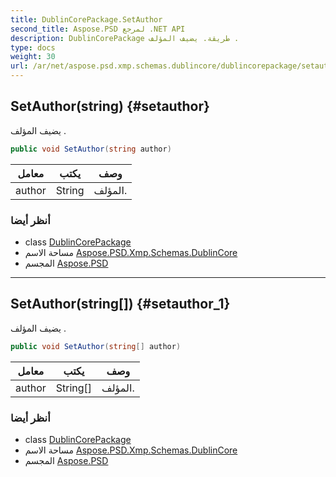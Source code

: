```yaml
---
title: DublinCorePackage.SetAuthor
second_title: Aspose.PSD لمرجع .NET API
description: DublinCorePackage طريقة. يضيف المؤلف .
type: docs
weight: 30
url: /ar/net/aspose.psd.xmp.schemas.dublincore/dublincorepackage/setauthor/
---
```

## SetAuthor(string) {#setauthor}

يضيف المؤلف .

```csharp
public void SetAuthor(string author)
```

| معامل | يكتب | وصف |
| --- | --- | --- |
| author | String | المؤلف. |

### أنظر أيضا

* class [DublinCorePackage](../)
* مساحة الاسم [Aspose.PSD.Xmp.Schemas.DublinCore](../../dublincorepackage/)
* المجسم [Aspose.PSD](../../../)

---

## SetAuthor(string[]) {#setauthor_1}

يضيف المؤلف .

```csharp
public void SetAuthor(string[] author)
```

| معامل | يكتب | وصف |
| --- | --- | --- |
| author | String[] | المؤلف. |

### أنظر أيضا

* class [DublinCorePackage](../)
* مساحة الاسم [Aspose.PSD.Xmp.Schemas.DublinCore](../../dublincorepackage/)
* المجسم [Aspose.PSD](../../../)



